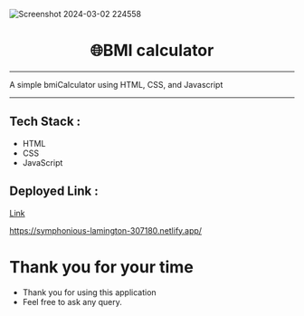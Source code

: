 ![Screenshot 2024-03-02 224558](https://github.com/priyankadora20/bmi-calculator/assets/105920094/e95788a3-0949-40aa-a38f-00a997e30946)
<h1 align="center">🌐BMI calculator</h1>

---

A simple bmiCalculator using HTML, CSS, and Javascript 

---
## Tech Stack :
- HTML
- CSS
- JavaScript

## Deployed Link : 
[Link](https://symphonious-lamington-307180.netlify.app/)

https://symphonious-lamington-307180.netlify.app/

# Thank you for your time 

-   Thank you for using this application
-   Feel free to ask any query.
 
